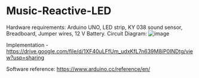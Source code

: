 # Music-Reactive-LED
Hardware requirements:
Arduino UNO,
LED strip,
KY 038 sound sensor,
Breadboard,
Jumper wires,
12 V Βattery.
Circuit Diagram:
![image](https://user-images.githubusercontent.com/70278957/173220991-0981055b-b22b-43fe-bad8-cca872654cc7.png)


Implementation - https://drive.google.com/file/d/1XF40uLFfUm_udxKfL7n639M8iP0INDtg/view?usp=sharing

Software reference: https://www.arduino.cc/reference/en/

